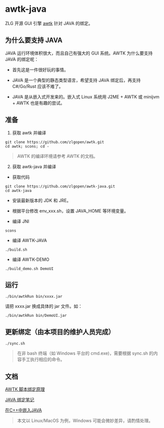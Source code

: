 # awtk-java

ZLG 开源 GUI 引擎 [awtk](https://github.com/zlgopen/awtk) 针对 JAVA 的绑定。

## 为什么要支持 JAVA

JAVA 运行环境体积很大，而且自己有强大的 GUI 系统。AWTK 为什么要支持 JAVA 的绑定呢：

* 首先这是一件很好玩的事情。

* JAVA 是一个典型的静态类型语言，希望支持 JAVA 绑定后，再支持 C#/Go/Rust 应该不难了。

* JAVA 是从嵌入式开发来的。嵌入式 Linux 系统用 J2ME + AWTK 或 minijvm + AWTK 也是有趣的尝试。

## 准备

1. 获取 awtk 并编译

```
git clone https://github.com/zlgopen/awtk.git
cd awtk; scons; cd -
```
> AWTK 的编译环境请参考 AWTK 的文档。

2. 获取 awtk-java 并编译

* 获取代码

```
git clone https://github.com/zlgopen/awtk-java.git
cd awtk-java
```

* 安装最新版本的 JDK 和 JRE。


* 根据平台修改 env_xxx.sh，设置 JAVA_HOME 等环境变量。

* 编译 JNI

```
scons
```

* 编译 AWTK-JAVA

```
./build.sh
```

* 编译 AWTK-DEMO

```
./build_demo.sh DemoUI
```

## 运行

```
./bin/awtkRun bin/xxxx.jar 
```

请把 xxxx.jar 换成具体的 jar 文件。如：

```
./bin/awtkRun bin/DemoUI.jar 
```

## 更新绑定（由本项目的维护人员完成）

```
./sync.sh
```

> 在非 bash 终端（如 Windows 平台的 cmd.exe)，需要根据 sync.sh 的内容手工执行相应的命令。

## 文档

[AWTK 脚本绑定原理](https://github.com/zlgopen/awtk/blob/master/docs/script_binding.md)

[JAVA 绑定笔记](docs/tech_notes.md)

[在C++中嵌入JAVA](docs/embedd_java_in_cpp.md)
> 本文以 Linux/MacOS 为例，Windows 可能会微妙差异，请酌情处理。
